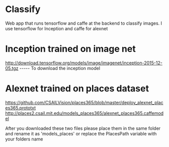 # Classify
Web app that runs tensorflow and caffe at the backend to classify images. I use tensorflow for Inception and caffe for alexnet


# Inception trained on image net

http://download.tensorflow.org/models/image/imagenet/inception-2015-12-05.tgz ----- To download the inception model


# Alexnet trained on places dataset

  https://github.com/CSAILVision/places365/blob/master/deploy_alexnet_places365.prototxt 
  http://places2.csail.mit.edu/models_places365/alexnet_places365.caffemodel 
  
  After you downloaded these two files please place them in the same folder and rename it as 'models_places' or replace the PlacesPath
  variable with your folders name
